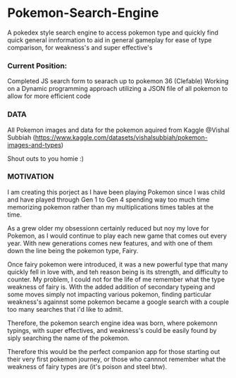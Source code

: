 # Pokemon-Search-Engine
 A pokedex style search engine to access pokemon type and quickly find quick general innformation to aid in general gameplay for ease of type comparison, for weakness's and super effective's

### Current Position:
Completed JS search form to searach up to pokemon 36 (Clefable)
Working on a Dynamic programming approach utilizing a JSON file of all pokemon to allow for more efficient code


### DATA
All Pokemon images and data for the pokemon aquired from Kaggle @Vishal Subbiah (https://www.kaggle.com/datasets/vishalsubbiah/pokemon-images-and-types)

Shout outs to you homie :) 

### MOTIVATION
I am creating this porject as I have been playing Pokemon since I was  child and have played through Gen 1 to Gen 4 spending way too much time memorizing pokemon rather than my multiplications times tables at the time.

As a grew older my obsessionn certainly reduced but noy my love for Pokemon, as I would continue to play each new game that comes out every year. With new generations comes new features, and with one of them down the line being the pokemon type, Fairy.

Once fairy pokemon were introduced, it was a new powerful type that many quickly fell in love with, and teh reason being is its strength, and difficulty to counter. My problem, I could not for the life of me remember what the type weakness of fairy is. With the added addition of secondary typeing and some moves simply not impacting various pokemon, finding particular weakness's againnst some pokemon became a google search with a couple too many searches that i'd like to admit. 

Therefore, the pokemon search engine idea was born, where pokemonn typings, with super effectives, and weakness's could be easily found by siply searching the name of the pokemon.

Therefore this would be the perfect companion app for those starting out their very first pokemon journey, or those who cannnot remember what the weakness of fairy types are (it's poison and steel btw). 

    


